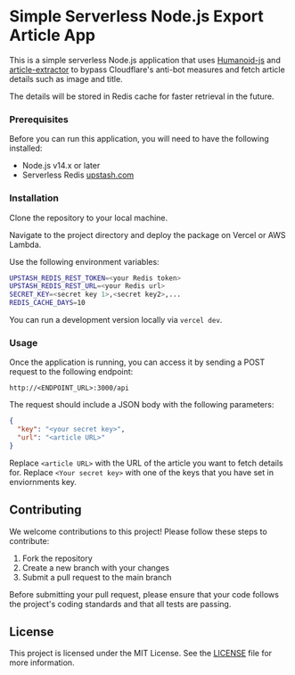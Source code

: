 # Simple Serverless Node.js Export Article App
This is a simple serverless Node.js application that uses [Humanoid-js](https://github.com/evyatarmeged/Humanoid) and [article-extractor](https://github.com/extractus/article-extractor) to bypass Cloudflare's anti-bot measures and fetch article details such as image and title.

The details will be stored in Redis cache for faster retrieval in the future.

### Prerequisites
Before you can run this application, you will need to have the following installed:

- Node.js v14.x or later 
- Serverless Redis [upstash.com](https://upstash.com)

### Installation
Clone the repository to your local machine.

Navigate to the project directory and deploy the package on Vercel or AWS Lambda.

Use the following environment variables:

```bash
UPSTASH_REDIS_REST_TOKEN=<your Redis token>
UPSTASH_REDIS_REST_URL=<your Redis url>
SECRET_KEY=<secret key 1>,<secret key2>,...
REDIS_CACHE_DAYS=10
```

You can run a development version locally via `vercel dev`.

### Usage
Once the application is running, you can access it by sending a POST request to the following endpoint:
```
http://<ENDPOINT_URL>:3000/api
```
The request should include a JSON body with the following parameters:
```JSON
{
  "key": "<your secret key>",
  "url": "<article URL>"
}
```
Replace `<article URL>` with the URL of the article you want to fetch details for. Replace `<Your secret key>` with one of the keys that you have set in enviornments key.

## Contributing

We welcome contributions to this project! Please follow these steps to contribute:

1. Fork the repository
2. Create a new branch with your changes
3. Submit a pull request to the main branch

Before submitting your pull request, please ensure that your code follows the project's coding standards and that all tests are passing.

## License

This project is licensed under the MIT License. See the [LICENSE](LICENSE) file for more information.